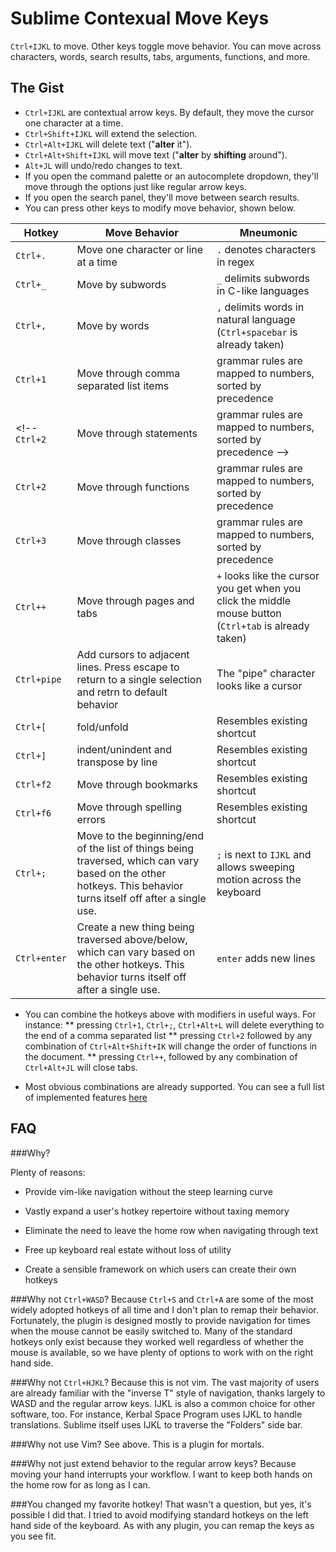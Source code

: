 # Sublime Contexual Move Keys
`Ctrl+IJKL` to move. Other keys toggle move behavior. You can move across characters, words, search results, tabs, arguments, functions, and more.

## The Gist
* `Ctrl+IJKL` are contextual arrow keys. By default, they move the cursor one character at a time. 
* `Ctrl+Shift+IJKL` will extend the selection. 
* `Ctrl+Alt+IJKL` will delete text ("**alter** it").
* `Ctrl+Alt+Shift+IJKL` will move text ("**alter** by **shifting** around"). 
* `Alt+JL` will undo/redo changes to text.
* If you open the command palette or an autocomplete dropdown, they'll move through the options just like regular arrow keys. 
* If you open the search panel, they'll move between search results. 
* You can press other keys to modify move behavior, shown below.

Hotkey|Move Behavior|Mneumonic 
----------|----------|----------
`Ctrl+.`| Move one character or line at a time | `.` denotes characters in regex
`Ctrl+_`| Move by subwords | `_` delimits subwords in C-like languages
`Ctrl+,`| Move by words | `,` delimits words in natural language (`Ctrl+spacebar` is already taken)
`Ctrl+1`| Move through comma separated list items | grammar rules are mapped to numbers, sorted by precedence
<!-- `Ctrl+2`| Move through statements | grammar rules are mapped to numbers, sorted by precedence -->
`Ctrl+2`| Move through functions | grammar rules are mapped to numbers, sorted by precedence
`Ctrl+3`| Move through classes | grammar rules are mapped to numbers, sorted by precedence
`Ctrl++`| Move through pages and tabs | `+` looks like the cursor you get when you click the middle mouse button (`Ctrl+tab` is already taken)
`Ctrl+pipe`| Add cursors to adjacent lines. Press escape to return to a single selection and retrn to default behavior | The "pipe" character looks like a cursor
`Ctrl+[`| fold/unfold | Resembles existing shortcut
`Ctrl+]`| indent/unindent and transpose by line | Resembles existing shortcut
`Ctrl+f2`| Move through bookmarks | Resembles existing shortcut
`Ctrl+f6`| Move through spelling errors | Resembles existing shortcut
`Ctrl+;`| Move to the beginning/end of the list of things being traversed, which can vary based on the other hotkeys. This behavior turns itself off after a single use. | `;` is next to `IJKL` and allows sweeping motion across the keyboard
`Ctrl+enter`| Create a new thing being traversed above/below, which can vary based on the other hotkeys. This behavior turns itself off after a single use. | `enter` adds new lines

* You can combine the hotkeys above with modifiers in useful ways. For instance: 
** pressing `Ctrl+1`, `Ctrl+;`, `Ctrl+Alt+L` will delete everything to the end of a comma separated list 
** pressing `Ctrl+2` followed by any combination of `Ctrl+Alt+Shift+IK` will change the order of functions in the document.
** pressing `Ctrl++`, followed by any combination of `Ctrl+Alt+JL` will close tabs.

* Most obvious combinations are already supported. You can see a full list of implemented features [here](https://github.com/davidson16807/sublime_contextual_move/blob/master/ROADMAP.png?raw=true)

## FAQ

###Why?

Plenty of reasons:
 
 * Provide vim-like navigation without the steep learning curve

 * Vastly expand a user's hotkey repertoire without taxing memory

 * Eliminate the need to leave the home row when navigating through text

 * Free up keyboard real estate without loss of utility

 * Create a sensible framework on which users can create their own hotkeys

###Why not `Ctrl+WASD`?
 Because `Ctrl+S` and `Ctrl+A` are some of the most widely adopted hotkeys of all time and I don't plan to remap their behavior. Fortunately, the plugin is designed mostly to provide navigation for times when the mouse cannot be easily switched to. Many of the standard hotkeys only exist because they worked well regardless of whether the mouse is available, so we have plenty of options to work with on the right hand side.

###Why not `Ctrl+HJKL`?
 Because this is not vim. The vast majority of users are already familiar with the "inverse T" style of navigation, thanks largely to WASD and the regular arrow keys. IJKL is also a common choice for other software, too. For instance, Kerbal Space Program uses IJKL to handle translations. Sublime itself uses IJKL to traverse the "Folders" side bar. 
 
###Why not use Vim?
 See above. This is a plugin for mortals.
 
###Why not just extend behavior to the regular arrow keys?
 Because moving your hand interrupts your workflow. I want to keep both hands on the home row for as long as I can.
 
###You changed my favorite hotkey!
 That wasn't a question, but yes, it's possible I did that. I tried to avoid modifying standard hotkeys on the left hand side of the keyboard.   As with any plugin, you can remap the keys as you see fit.
